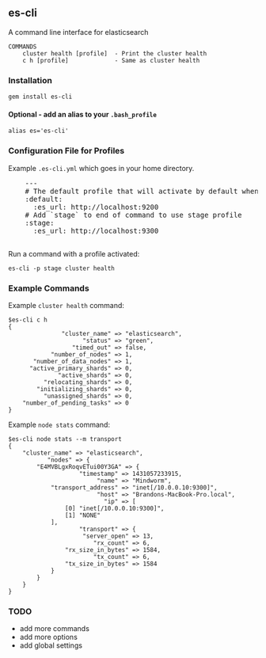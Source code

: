 ## es-cli

A command line interface for elasticsearch

    COMMANDS
        cluster health [profile]  - Print the cluster health
        c h [profile]             - Same as cluster health


### Installation

`gem install es-cli`

#### Optional - add an alias to your `.bash_profile`

`alias es='es-cli'`


### Configuration File for Profiles

Example `.es-cli.yml` which goes in your home directory.

<pre>
    ---
    # The default profile that will activate by default when no parameter is given
    :default:
      :es_url: http://localhost:9200
    # Add `stage` to end of command to use stage profile
    :stage:
      :es_url: http://localhost:9300

</pre>

Run a command with a profile activated:

`es-cli -p stage cluster health`

### Example Commands

Example `cluster health` command:


    $es-cli c h
    {
                   "cluster_name" => "elasticsearch",
                         "status" => "green",
                      "timed_out" => false,
                "number_of_nodes" => 1,
           "number_of_data_nodes" => 1,
          "active_primary_shards" => 0,
                  "active_shards" => 0,
              "relocating_shards" => 0,
            "initializing_shards" => 0,
              "unassigned_shards" => 0,
        "number_of_pending_tasks" => 0
    }

Example `node stats` command:


    $es-cli node stats --m transport
    {
        "cluster_name" => "elasticsearch",
               "nodes" => {
            "E4MVBLgxRoqvETui00Y3GA" => {
                        "timestamp" => 1431057233915,
                             "name" => "Mindworm",
                "transport_address" => "inet[/10.0.0.10:9300]",
                             "host" => "Brandons-MacBook-Pro.local",
                               "ip" => [
                    [0] "inet[/10.0.0.10:9300]",
                    [1] "NONE"
                ],
                        "transport" => {
                         "server_open" => 13,
                            "rx_count" => 6,
                    "rx_size_in_bytes" => 1584,
                            "tx_count" => 6,
                    "tx_size_in_bytes" => 1584
                }
            }
        }
    }


### TODO
- add more commands
- add more options
- add global settings

